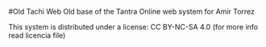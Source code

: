 #Old Tachi Web
Old base of the Tantra Online web system for Amir Torrez

This system is distributed under a license: CC BY-NC-SA 4.0 (for more info read licencia file)
